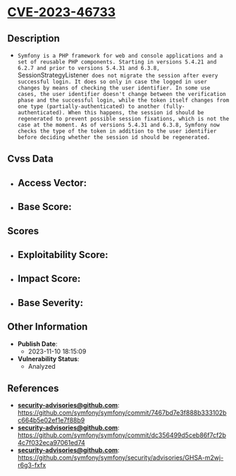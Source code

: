 
# [CVE-2023-46733](https://cve.mitre.org/cgi-bin/cvename.cgi?name=CVE-2023-46733)

## Description

- `Symfony is a PHP framework for web and console applications and a set of reusable PHP components. Starting in versions 5.4.21 and 6.2.7 and prior to versions 5.4.31 and 6.3.8, `SessionStrategyListener` does not migrate the session after every successful login. It does so only in case the logged in user changes by means of checking the user identifier. In some use cases, the user identifier doesn't change between the verification phase and the successful login, while the token itself changes from one type (partially-authenticated) to another (fully-authenticated). When this happens, the session id should be regenerated to prevent possible session fixations, which is not the case at the moment. As of versions 5.4.31 and 6.3.8, Symfony now checks the type of the token in addition to the user identifier before deciding whether the session id should be regenerated.`

## Cvss Data

- **Access Vector**:
  - 
- **Base Score**:
  - 

## Scores

- **Exploitability Score**:
  - 
- **Impact Score**:
  - 
- **Base Severity**:
  - 

## Other Information

- **Publish Date**:
  - 2023-11-10 18:15:09
- **Vulnerability Status**:
  - Analyzed

## References

- **security-advisories@github.com**: https://github.com/symfony/symfony/commit/7467bd7e3f888b333102bc664b5e02ef1e7f88b9
- **security-advisories@github.com**: https://github.com/symfony/symfony/commit/dc356499d5ceb86f7cf2b4c7f032eca97061ed74
- **security-advisories@github.com**: https://github.com/symfony/symfony/security/advisories/GHSA-m2wj-r6g3-fxfx
